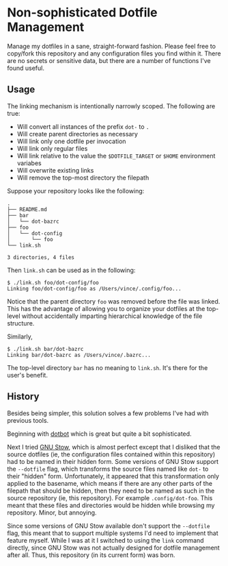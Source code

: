 # Non-sophisticated Dotfile Management

Manage my dotfiles in a sane, straight-forward fashion. Please feel free to
copy/fork this repository and any configuration files you find within it. There
are no secrets or sensitive data, but there are a number of functions I've
found useful.

## Usage

The linking mechanism is intentionally narrowly scoped. The following are true:

* Will convert all instances of the prefix `dot-` to `.`
* Will create parent directories as necessary
* Will link only one dotfile per invocation
* Will link only regular files
* Will link relative to the value the `$DOTFILE_TARGET` or `$HOME` environment variabes
* Will overwrite existing links
* Will remove the top-most directory the filepath

Suppose your repository looks like the following:

```
.
├── README.md
├── bar
│   └── dot-bazrc
├── foo
│   └── dot-config
│       └── foo
└── link.sh

3 directories, 4 files
```

Then `link.sh` can be used as in the following:

```
$ ./link.sh foo/dot-config/foo
Linking foo/dot-config/foo as /Users/vince/.config/foo...
```

Notice that the parent directory `foo` was removed before the file was
linked. This has the advantage of allowing you to organize your dotfiles at the
top-level without accidentally imparting hierarchical knowledge of the file
structure.

Similarly,

```
$ ./link.sh bar/dot-bazrc
Linking bar/dot-bazrc as /Users/vince/.bazrc...
```

The top-level directory `bar` has no meaning to `link.sh`. It's there for the
user's benefit.

## History

Besides being simpler, this solution solves a few problems I've had with
previous tools.

Beginning with [dotbot](https://github.com/anishathalye/dotbot) which is great
but quite a bit sophisticated.

Next I tried [GNU Stow](https://www.gnu.org/software/stow/), which is almost
perfect except that I disliked that the source dotfiles (ie, the configuration
files contained within this repository) had to be named in their hidden form. Some
versions of GNU Stow support the `--dotfile` flag, which transforms the source
files named like `dot-` to their "hidden" form. Unfortunately, it appeared that
this transformation only applied to the basename, which means if there are any
other parts of the filepath that should be hidden, then they need to be named
as such in the source repository (ie, this repository). For example
`.config/dot-foo`.  This meant that these files and directories would be hidden
while browsing my repository. Minor, but annoying.

Since some versions of GNU Stow available don't support the `--dotfile` flag,
this meant that to support multiple systems I'd need to implement that feature
myself. While I was at it I switched to using the `link` command directly,
since GNU Stow was not actually designed for dotfile management after all.
Thus, this repository (in its current form) was born.
